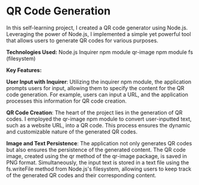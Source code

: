 # QR Code Generation
In this self-learning project, I created a QR code generator using Node.js. Leveraging the power of Node.js, I implemented a simple yet powerful tool that allows users to generate QR codes for various purposes.

**Technologies Used:**
Node.js
Inquirer npm module
qr-image npm module
fs (filesystem)

**Key Features:**

**User Input with Inquirer**:
Utilizing the inquirer npm module, the application prompts users for input, allowing them to specify the content for the QR code generation. For example, users can input a URL, and the application processes this information for QR code creation.

**QR Code Creation**:
The heart of the project lies in the generation of QR codes. I employed the qr-image npm module to convert user-inputted text, such as a website URL, into a QR code. This process ensures the dynamic and customizable nature of the generated QR codes.

**Image and Text Persistence**:
The application not only generates QR codes but also ensures the persistence of the generated content. The QR code image, created using the qr method of the qr-image package, is saved in PNG format. Simultaneously, the input text is stored in a text file using the fs.writeFile method from Node.js's filesystem, allowing users to keep track of the generated QR codes and their corresponding content.
